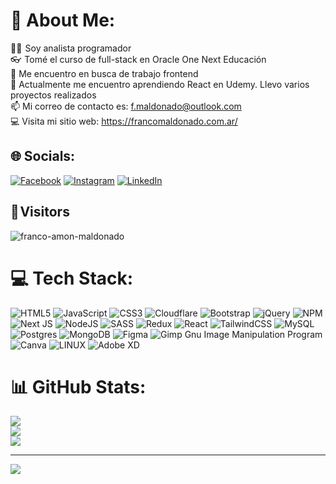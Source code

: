 # 💫 About Me:
👨‍🎓  Soy analista programador<br>👓  Tomé el curso de full-stack en Oracle One Next Educación<br>🔭 Me encuentro en busca de trabajo frontend<br>🌱 Actualmente me encuentro aprendiendo React en Udemy. Llevo varios proyectos realizados<br>📫 Mi correo de contacto es: f.maldonado@outlook.com<br>💻 Visita mi sitio web: https://francomaldonado.com.ar/<br>


## 🌐 Socials:
[![Facebook](https://img.shields.io/badge/Facebook-%231877F2.svg?logo=Facebook&logoColor=white)](https://facebook.com/https://www.facebook.com/frann.coo.1/) [![Instagram](https://img.shields.io/badge/Instagram-%23E4405F.svg?logo=Instagram&logoColor=white)](https://instagram.com/https://www.instagram.com/__francom/) [![LinkedIn](https://img.shields.io/badge/LinkedIn-%230077B5.svg?logo=linkedin&logoColor=white)](https://linkedin.com/in/https://www.linkedin.com/in/franco-maldonado-amon/) 

## 👀 Visitors

<p align="left"> <img src="https://komarev.com/ghpvc/?username=franco-amon-maldonado&label=Profile%20views&color=00a303&style=plastic" alt="franco-amon-maldonado" /> </p>

# 💻 Tech Stack:
![HTML5](https://img.shields.io/badge/html5-%23E34F26.svg?style=for-the-badge&logo=html5&logoColor=white) ![JavaScript](https://img.shields.io/badge/javascript-%23323330.svg?style=for-the-badge&logo=javascript&logoColor=%23F7DF1E) ![CSS3](https://img.shields.io/badge/css3-%231572B6.svg?style=for-the-badge&logo=css3&logoColor=white) ![Cloudflare](https://img.shields.io/badge/Cloudflare-F38020?style=for-the-badge&logo=Cloudflare&logoColor=white) ![Bootstrap](https://img.shields.io/badge/bootstrap-%23563D7C.svg?style=for-the-badge&logo=bootstrap&logoColor=white) ![jQuery](https://img.shields.io/badge/jquery-%230769AD.svg?style=for-the-badge&logo=jquery&logoColor=white) ![NPM](https://img.shields.io/badge/NPM-%23000000.svg?style=for-the-badge&logo=npm&logoColor=white) ![Next JS](https://img.shields.io/badge/Next-black?style=for-the-badge&logo=next.js&logoColor=white) ![NodeJS](https://img.shields.io/badge/node.js-6DA55F?style=for-the-badge&logo=node.js&logoColor=white) ![SASS](https://img.shields.io/badge/SASS-hotpink.svg?style=for-the-badge&logo=SASS&logoColor=white) ![Redux](https://img.shields.io/badge/redux-%23593d88.svg?style=for-the-badge&logo=redux&logoColor=white) ![React](https://img.shields.io/badge/react-%2320232a.svg?style=for-the-badge&logo=react&logoColor=%2361DAFB) ![TailwindCSS](https://img.shields.io/badge/tailwindcss-%2338B2AC.svg?style=for-the-badge&logo=tailwind-css&logoColor=white) ![MySQL](https://img.shields.io/badge/mysql-%2300f.svg?style=for-the-badge&logo=mysql&logoColor=white) ![Postgres](https://img.shields.io/badge/postgres-%23316192.svg?style=for-the-badge&logo=postgresql&logoColor=white) ![MongoDB](https://img.shields.io/badge/MongoDB-%234ea94b.svg?style=for-the-badge&logo=mongodb&logoColor=white) 	![Figma](https://img.shields.io/badge/figma-%23F24E1E.svg?style=for-the-badge&logo=figma&logoColor=white) ![Gimp Gnu Image Manipulation Program](https://img.shields.io/badge/Gimp-657D8B?style=for-the-badge&logo=gimp&logoColor=FFFFFF) ![Canva](https://img.shields.io/badge/Canva-%2300C4CC.svg?style=for-the-badge&logo=Canva&logoColor=white) ![LINUX](https://img.shields.io/badge/Linux-FCC624?style=for-the-badge&logo=linux&logoColor=black) ![Adobe XD](https://img.shields.io/badge/Adobe%20XD-470137?style=for-the-badge&logo=Adobe%20XD&logoColor=#FF61F6)
# 📊 GitHub Stats:
![](https://github-readme-stats.vercel.app/api?username=Franco-Amon-Maldonado&theme=radical&hide_border=true&include_all_commits=true&count_private=false)<br/>
![](https://github-readme-streak-stats.herokuapp.com/?user=Franco-Amon-Maldonado&theme=radical&hide_border=true)<br/>
![](https://github-readme-stats.vercel.app/api/top-langs/?username=Franco-Amon-Maldonado&theme=radical&hide_border=true&include_all_commits=true&count_private=false&layout=compact)

---
[![](https://visitcount.itsvg.in/api?id=Franco-Amon-Maldonado&icon=5&color=3)](https://visitcount.itsvg.in)

